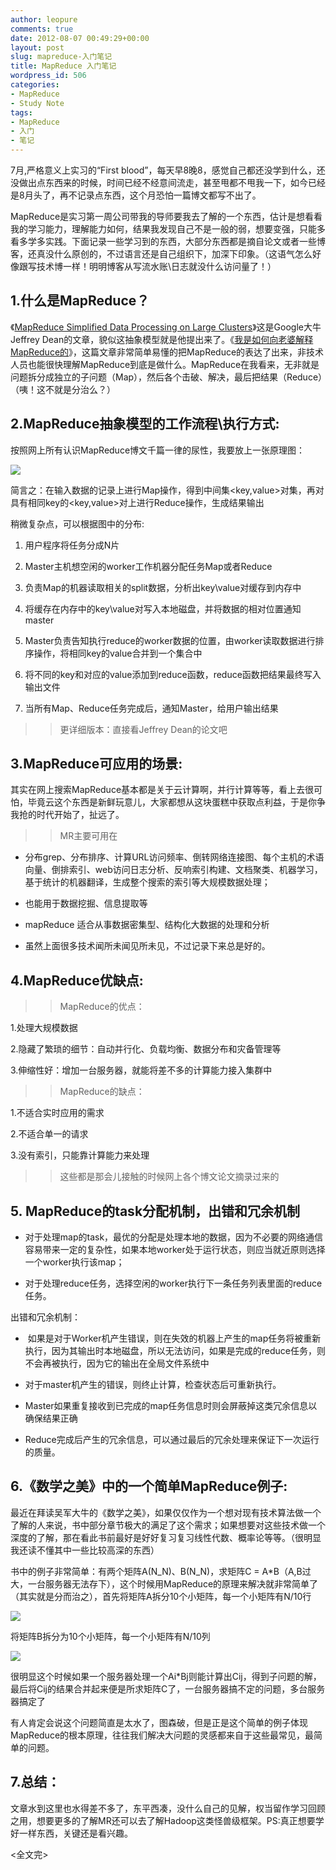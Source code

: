 ```yaml
---
author: leopure
comments: true
date: 2012-08-07 00:49:29+00:00
layout: post
slug: mapreduce-入门笔记
title: MapReduce 入门笔记
wordpress_id: 506
categories:
- MapReduce
- Study Note
tags:
- MapReduce
- 入门
- 笔记
---
```


7月,严格意义上实习的“First blood”，每天早8晚8，感觉自己都还没学到什么，还没做出点东西来的时候，时间已经不经意间流走，甚至甩都不甩我一下，如今已经是8月头了，再不记录点东西，这个月恐怕一篇博文都写不出了。









MapReduce是实习第一周公司带我的导师要我去了解的一个东西，估计是想看看我的学习能力，理解能力如何，结果我发现自己不是一般的弱，想要变强，只能多看多学多实践。下面记录一些学习到的东西，大部分东西都是摘自论文或者一些博客，还真没什么原创的，不过语言还是自己组织下，加深下印象。（这语气怎么好像跟写技术博一样！明明博客从写流水账\日志就没什么访问量了！）



<!-- more -->







## 1.什么是MapReduce？





《[MapReduce Simplified Data Processing on Large Clusters](http://static.usenix.org/event/osdi04/tech/full_papers/dean/dean.pdf)》这是Google大牛Jeffrey Dean的文章，貌似这抽象模型就是他提出来了。《[我是如何向老婆解释MapReduce的](http://blog.jobbole.com/1321/)》，这篇文章非常简单易懂的把MapReduce的表达了出来，非技术人员也能很快理解MapReduce到底是做什么。MapReduce在我看来，无非就是问题拆分成独立的子问题（Map），然后各个击破、解决，最后把结果（Reduce）（咦！这不就是分治么？）





## 2.MapReduce抽象模型的工作流程\执行方式:





按照网上所有认识MapReduce博文千篇一律的尿性，我要放上一张原理图：





[![](http://www.leopan.me/wp-content/uploads/2012/08/MapReduce执行过程-680x398.jpg)](http://www.leopan.me/wp-content/uploads/2012/08/MapReduce执行过程.jpg)





简言之：在输入数据的记录上进行Map操作，得到中间集<key,value>对集，再对具有相同key的<key,value>对上进行Reduce操作，生成结果输出
  






稍微复杂点，可以根据图中的分布:  








  1. 用户程序将任务分成N片


  2. Master主机想空闲的worker工作机器分配任务Map或者Reduce


  3. 负责Map的机器读取相关的split数据，分析出key\value对缓存到内存中


  4. 将缓存在内存中的key\value对写入本地磁盘，并将数据的相对位置通知master


  5. Master负责告知执行reduce的worker数据的位置，由worker读取数据进行排序操作，将相同key的value合并到一个集合中


  6. 将不同的key和对应的value添加到reduce函数，reduce函数把结果最终写入输出文件


  7. 当所有Map、Reduce任务完成后，通知Master，给用户输出结果





<blockquote>
  
> 
> 更详细版本：直接看Jeffrey Dean的论文吧  

> 
> 
</blockquote>





## 3.MapReduce可应用的场景:





其实在网上搜索MapReduce基本都是关于云计算啊，并行计算等等，看上去很可怕，毕竟云这个东西是新鲜玩意儿，大家都想从这块蛋糕中获取点利益，于是你争我抢的时代开始了，扯远了。





<blockquote>
  
> 
> MR主要可用在  

> 
> 
</blockquote>







  * 分布grep、分布排序、计算URL访问频率、倒转网络连接图、每个主机的术语向量、倒排索引、web访问日志分析、反响索引构建、文档聚类、机器学习，基于统计的机器翻译，生成整个搜索的索引等大规模数据处理；


  * 也能用于数据挖掘、信息提取等


  * mapReduce 适合从事数据密集型、结构化大数据的处理和分析


  * 虽然上面很多技术闻所未闻见所未见，不过记录下来总是好的。





## 4.MapReduce优缺点:





<blockquote>
  
> 
> MapReduce的优点：  

> 
> 
</blockquote>





1.处理大规模数据  

2.隐藏了繁琐的细节：自动并行化、负载均衡、数据分布和灾备管理等  

3.伸缩性好：增加一台服务器，就能将差不多的计算能力接入集群中  






<blockquote>
  
> 
> MapReduce的缺点：  

> 
> 
</blockquote>





1.不适合实时应用的需求  

2.不适合单一的请求  

3.没有索引，只能靠计算能力来处理  






<blockquote>
  
> 
> 这些都是那会儿接触的时候网上各个博文论文摘录过来的
> 
> 
</blockquote>





## 5. MapReduce的task分配机制，出错和冗余机制






    
  * 对于处理map的task，最优的分配是处理本地的数据，因为不必要的网络通信容易带来一定的复杂性，如果本地worker处于运行状态，则应当就近原则选择一个worker执行该map；

    
  * 对于处理reduce任务，选择空闲的worker执行下一条任务列表里面的reduce任务。





出错和冗余机制：






    
  *  如果是对于Worker机产生错误，则在失效的机器上产生的map任务将被重新执行，因为其输出时本地磁盘，所以无法访问，如果是完成的reduce任务，则不会再被执行，因为它的输出在全局文件系统中

    
  * 对于master机产生的错误，则终止计算，检查状态后可重新执行。

    
  * Master如果重复接收到已完成的map任务信息时则会屏蔽掉这类冗余信息以确保结果正确

    
  * Reduce完成后产生的冗余信息，可以通过最后的冗余处理来保证下一次运行的质量。





## 6.《数学之美》中的一个简单MapReduce例子:





最近在拜读吴军大牛的《数学之美》，如果仅仅作为一个想对现有技术算法做一个了解的人来说，书中部分章节极大的满足了这个需求；如果想要对这些技术做一个深度的了解，那在看此书前最好是好好复习复习线性代数、概率论等等。（很明显我还读不懂其中一些比较高深的东西）





书中的例子非常简单：有两个矩阵A(N_N)、B(N_N)，求矩阵C = A*B（A,B过大，一台服务器无法存下），这个时候用MapReduce的原理来解决就非常简单了（其实就是分而治之），首先将矩阵A拆分10个小矩阵，每一个小矩阵有N/10行





[![](http://www.leopan.me/wp-content/uploads/2012/08/QQ截图20120807083748.png)](http://www.leopan.me/wp-content/uploads/2012/08/QQ截图20120807083748.png)





将矩阵B拆分为10个小矩阵，每一个小矩阵有N/10列





[![](http://www.leopan.me/wp-content/uploads/2012/08/QQ截图20120807083757.png)](http://www.leopan.me/wp-content/uploads/2012/08/QQ截图20120807083757.png)





很明显这个时候如果一个服务器处理一个Ai*Bj则能计算出Cij，得到子问题的解，最后将Cij的结果合并起来便是所求矩阵C了，一台服务器搞不定的问题，多台服务器搞定了





有人肯定会说这个问题简直是太水了，图森破，但是正是这个简单的例子体现MapReduce的根本原理，往往我们解决大问题的灵感都来自于这些最常见，最简单的问题。





## 7.总结：





文章水到这里也水得差不多了，东平西凑，没什么自己的见解，权当留作学习回顾之用，想要更多的了解MR还可以去了解Hadoop这类怪兽级框架。PS:真正想要学好一样东西，关键还是看兴趣。





<全文完>



